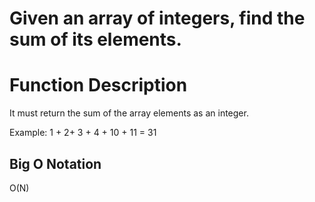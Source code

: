 # Given an array of integers, find the sum of its elements.

# Function Description

It must return the sum of the array elements as an integer.

Example: 1 + 2+ 3 + 4 + 10 + 11 = 31

## Big O Notation
O(N)
